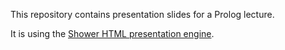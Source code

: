 
This repository contains presentation slides for a Prolog lecture.

It is using the
[Shower HTML presentation engine](https://github.com/shower/shower).

